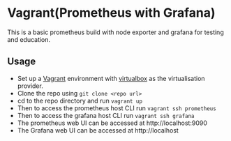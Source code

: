 # Vagrant(Prometheus with Grafana) 
This is a basic prometheus build with node exporter and grafana for testing and education.

## Usage
- Set up a <a href="https://www.vagrantup.com/">Vagrant</a> environment with <a href="https://www.virtualbox.org/">virtualbox</a> as the virtualisation provider.
- Clone the repo using ```git clone <repo url>```
- cd to the repo directory and run ```vagrant up```
- Then to access the prometheus host CLI run ```vagrant ssh prometheus```
- Then to access the grafana host CLI run ```vagrant ssh grafana```
- The prometheus web UI can be accessed at http://localhost:9090
- The Grafana web UI can be accessed at http://localhost
